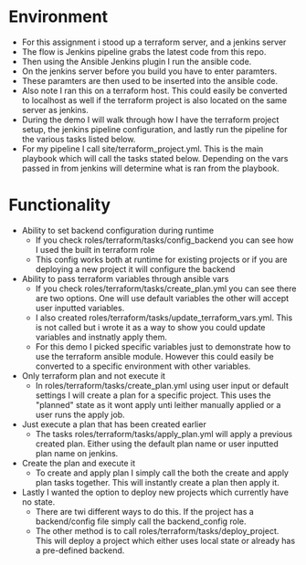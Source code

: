 # Environment #
* For this assignment i stood up a terraform server, and a jenkins server
* The flow is Jenkins pipeline grabs the latest code from this repo. 
* Then using the Ansible Jenkins plugin I run the ansible code. 
* On the jenkins server before you build you have to enter paramters. 
* These paramters are then used to be inserted into the ansible code.
* Also note I ran this on a terraform host. This could easily be converted to localhost as well if the terraform project is also located on the same server as jenkins. 
* During the demo I will walk through how I have the terraform project setup, the jenkins pipeline configuration, and lastly run the pipeline for the various tasks listed below.
* For my pipeline I call site/terraform_project.yml. This is the main playbook which will call the tasks stated below. Depending on the vars passed in from jenkins will determine what is ran from the playbook. 
# Functionality #
* Ability to set backend configuration during runtime
  * If you check roles/terraform/tasks/config_backend you can see how I used the built in terraform role
  * This config works both at runtime for existing projects or if you are deploying a new project it will configure the backend
* Ability to pass terraform variables through ansible vars
  * If you check roles/terraform/tasks/create_plan.yml you can see there are two options. One will use default variables the other will accept user inputted variables. 
  * I also created roles/terraform/tasks/update_terraform_vars.yml. This is not called but i wrote it as a way to show you could update variables and instnatly apply them. 
  * For this demo I picked specific variables just to demonstrate how to use the terraform ansible module. However this could easily be converted to a specific environment with other variables. 
* Only terraform plan and not execute it 
  * In roles/terraform/tasks/create_plan.yml using user input or default settings I will create a plan for a specific project. This uses the "planned" state as it wont apply unti leither manually applied or a user runs the apply job. 
* Just execute a plan that has been created earlier
  * The tasks roles/terraform/tasks/apply_plan.yml will apply a previous created plan. Either using the default plan name or user inputted plan name on jenkins. 
* Create the plan and execute it
  * To create and apply plan I simply call the both the create and apply plan tasks together. This will instantly create a plan then apply it. 
* Lastly I wanted the option to deploy new projects which currently have no state. 
  * There are twi different ways to do this. If the project has a backend/config file simply call the backend_config role.
  * The other method is to call roles/terraform/tasks/deploy_project. This will deploy a project which either uses local state or already has a pre-defined backend. 
